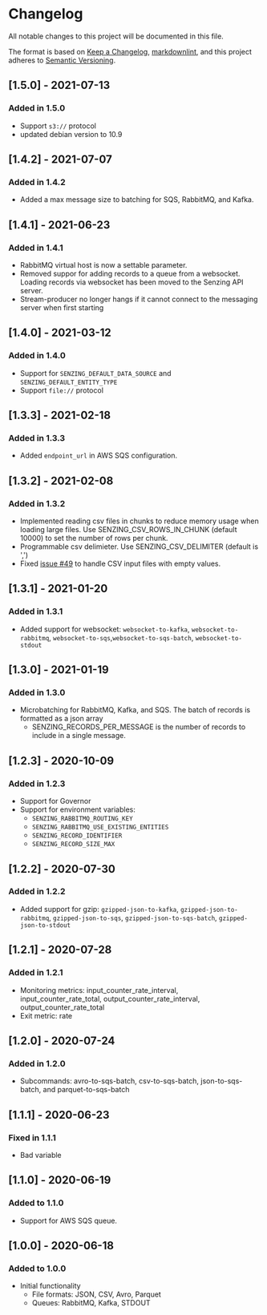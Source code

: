 # Changelog

All notable changes to this project will be documented in this file.

The format is based on [Keep a Changelog](https://keepachangelog.com/en/1.0.0/),
[markdownlint](https://dlaa.me/markdownlint/),
and this project adheres to [Semantic Versioning](https://semver.org/spec/v2.0.0.html).

## [1.5.0] - 2021-07-13

### Added in 1.5.0

- Support `s3://` protocol
- updated debian version to 10.9

## [1.4.2] - 2021-07-07

### Added in 1.4.2

- Added a max message size to batching for SQS, RabbitMQ, and Kafka.

## [1.4.1] - 2021-06-23

### Added in 1.4.1

- RabbitMQ virtual host is now a settable parameter.
- Removed suppor for adding records to a queue from a websocket. Loading records via websocket has been moved to the Senzing API server.
- Stream-producer no longer hangs if it cannot connect to the messaging server when first starting

## [1.4.0] - 2021-03-12

### Added in 1.4.0

- Support for `SENZING_DEFAULT_DATA_SOURCE` and `SENZING_DEFAULT_ENTITY_TYPE`
- Support `file://` protocol

## [1.3.3] - 2021-02-18

### Added in 1.3.3

- Added `endpoint_url` in AWS SQS configuration.

## [1.3.2] - 2021-02-08

### Added in 1.3.2

- Implemented reading csv files in chunks to reduce memory usage when loading large files. Use SENZING_CSV_ROWS_IN_CHUNK (default 10000) to set the number of rows per chunk.
- Programmable csv delimieter.  Use SENZING_CSV_DELIMITER (default is ',')
- Fixed [issue #49](https://github.com/Senzing/stream-producer/issues/49) to handle CSV input files with empty values.

## [1.3.1] - 2021-01-20

### Added in 1.3.1

- Added support for websocket: `websocket-to-kafka`, `websocket-to-rabbitmq`, `websocket-to-sqs`,`websocket-to-sqs-batch`, `websocket-to-stdout`

## [1.3.0] - 2021-01-19

### Added in 1.3.0

- Microbatching for RabbitMQ, Kafka, and SQS. The batch of records is formatted as a json array
  - SENZING_RECORDS_PER_MESSAGE is the number of records to include in a single message.

## [1.2.3] - 2020-10-09

### Added in 1.2.3

- Support for Governor
- Support for environment variables:
  - `SENZING_RABBITMQ_ROUTING_KEY`
  - `SENZING_RABBITMQ_USE_EXISTING_ENTITIES`
  - `SENZING_RECORD_IDENTIFIER`
  - `SENZING_RECORD_SIZE_MAX`

## [1.2.2] - 2020-07-30

### Added in 1.2.2

- Added support for gzip: `gzipped-json-to-kafka`, `gzipped-json-to-rabbitmq`, `gzipped-json-to-sqs`, `gzipped-json-to-sqs-batch`, `gzipped-json-to-stdout`

## [1.2.1] - 2020-07-28

### Added in 1.2.1

- Monitoring metrics:  input_counter_rate_interval, input_counter_rate_total, output_counter_rate_interval, output_counter_rate_total
- Exit metric: rate

## [1.2.0] - 2020-07-24

### Added in 1.2.0

- Subcommands:  avro-to-sqs-batch, csv-to-sqs-batch, json-to-sqs-batch, and parquet-to-sqs-batch

## [1.1.1] - 2020-06-23

### Fixed in 1.1.1

- Bad variable

## [1.1.0] - 2020-06-19

### Added to 1.1.0

- Support for AWS SQS queue.

## [1.0.0] - 2020-06-18

### Added to 1.0.0

- Initial functionality
  - File formats: JSON, CSV, Avro, Parquet
  - Queues: RabbitMQ, Kafka, STDOUT
